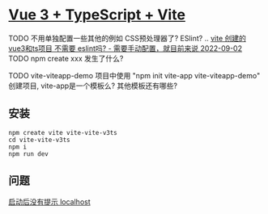 # [Vue 3 + TypeScript + Vite](https://www.bilibili.com/video/BV1cT411P7Mg?spm_id_from=333.337.search-card.all.click&vd_source=0efa2f40d2b0373aa1de4b8c7c1a372f)
TODO 不用单独配置一些其他的例如 CSS预处理器了? ESlint? ..
  [vite 创建的 vue3和ts项目 不需要 eslint吗? - 需要手动配置，就目前来说 2022-09-02](https://blog.csdn.net/m0_54854317/article/details/123266087)
TODO npm create xxx 发生了什么?

TODO vite-viteapp-demo 项目中使用 "npm init vite-app vite-viteapp-demo" 创建项目, vite-app是一个模板么? 其他模板还有哪些?
## 安装
```shell
npm create vite vite-vite-v3ts
cd vite-vite-v3ts
npm i
npm run dev
```

## 问题
[启动后没有提示 localhost](https://blog.csdn.net/Jessieeeeeee/article/details/122548160)
